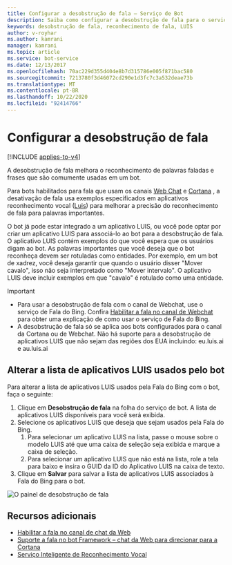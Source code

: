 ```yaml
---
title: Configurar a desobstrução de fala – Serviço de Bot
description: Saiba como configurar a desobstrução de fala para o serviço de bot usando o portal do Azure.
keywords: desobstrução de fala, reconhecimento de fala, LUIS
author: v-royhar
ms.author: kamrani
manager: kamrani
ms.topic: article
ms.service: bot-service
ms.date: 12/13/2017
ms.openlocfilehash: 70ac229d355d404e8b7d315786e005f871bac580
ms.sourcegitcommit: 7213780f3d46072cd290e1d3fc7c3a532deae73b
ms.translationtype: MT
ms.contentlocale: pt-BR
ms.lasthandoff: 10/22/2020
ms.locfileid: "92414766"
---
```

# <a name="configure-speech-priming"></a>Configurar a desobstrução de fala

[!INCLUDE [applies-to-v4](includes/applies-to-v4-current.md)]

A desobstrução de fala melhora o reconhecimento de palavras faladas e frases que são comumente usadas em um bot.

Para bots habilitados para fala que usam os canais [Web Chat](bot-service-channel-connect-webchat.md) e [Cortana](~/bot-service-channel-connect-cortana.md) , a desativação de fala usa exemplos especificados em aplicativos reconhecimento vocal ([Luis](https://www.luis.ai/)) para melhorar a precisão do reconhecimento de fala para palavras importantes.

O bot já pode estar integrado a um aplicativo LUIS, ou você pode optar por criar um aplicativo LUIS para associá-lo ao bot para a desobstrução de fala. O aplicativo LUIS contém exemplos do que você espera que os usuários digam ao bot. As palavras importantes que você deseja que o bot reconheça devem ser rotuladas como entidades. Por exemplo, em um bot de xadrez, você deseja garantir que quando o usuário disser "Mover cavalo", isso não seja interpretado como "Mover intervalo". O aplicativo LUIS deve incluir exemplos em que "cavalo" é rotulado como uma entidade.

> [!IMPORTANT]
> - Para usar a desobstrução de fala com o canal de Webchat, use o serviço de Fala do Bing. Confira [Habilitar a fala no canal de Webchat](bot-service-channel-connect-webchat-speech.md) para obter uma explicação de como usar o serviço de Fala do Bing.
> - A desobstrução de fala só se aplica aos bots configurados para o canal da Cortana ou de Webchat. Não há suporte para a desobstrução de aplicativos LUIS que não sejam das regiões dos EUA incluindo: eu.luis.ai e au.luis.ai

## <a name="change-the-list-of-luis-apps-your-bot-uses"></a>Alterar a lista de aplicativos LUIS usados pelo bot

Para alterar a lista de aplicativos LUIS usados pela Fala do Bing com o bot, faça o seguinte:

1. Clique em **Desobstrução de fala** na folha do serviço de bot. A lista de aplicativos LUIS disponíveis para você será exibida.
1. Selecione os aplicativos LUIS que deseja que sejam usados pela Fala do Bing.
    1. Para selecionar um aplicativo LUIS na lista, passe o mouse sobre o modelo LUIS até que uma caixa de seleção seja exibida e marque a caixa de seleção.
    1. Para selecionar um aplicativo LUIS que não está na lista, role a tela para baixo e insira o GUID da ID do Aplicativo LUIS na caixa de texto.
1. Clique em **Salvar** para salvar a lista de aplicativos LUIS associados à Fala do Bing para o bot.

![O painel de desobstrução de fala](~/media/bot-service-manage-speech-priming/speech-priming.png)

## <a name="additional-resources"></a>Recursos adicionais

- [Habilitar a fala no canal de chat da Web](~/bot-service-channel-connect-webchat-speech.md)
- [Suporte a fala no bot Framework – chat da Web para direcionar para a Cortana](https://blog.botframework.com/2017/06/26/Speech-To-Text/)
- [Serviço Inteligente de Reconhecimento Vocal](https://www.luis.ai)
